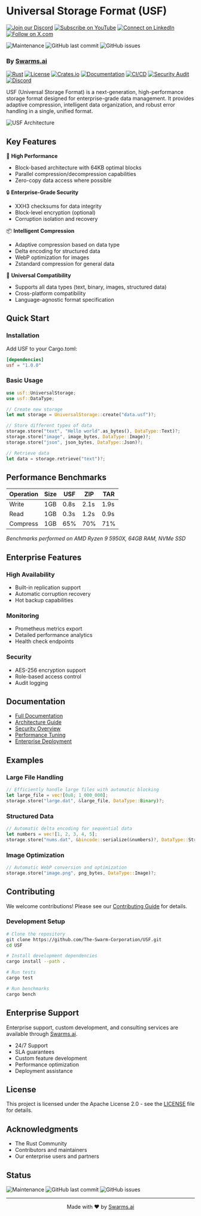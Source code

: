 # Universal Storage Format (USF)

[![Join our Discord](https://img.shields.io/badge/Discord-Join%20our%20server-5865F2?style=for-the-badge&logo=discord&logoColor=white)](https://discord.gg/agora-999382051935506503) [![Subscribe on YouTube](https://img.shields.io/badge/YouTube-Subscribe-red?style=for-the-badge&logo=youtube&logoColor=white)](https://www.youtube.com/@kyegomez3242) [![Connect on LinkedIn](https://img.shields.io/badge/LinkedIn-Connect-blue?style=for-the-badge&logo=linkedin&logoColor=white)](https://www.linkedin.com/in/kye-g-38759a207/) [![Follow on X.com](https://img.shields.io/badge/X.com-Follow-1DA1F2?style=for-the-badge&logo=x&logoColor=white)](https://x.com/kyegomezb)


![Maintenance](https://img.shields.io/badge/Maintenance-Active-green.svg)
![GitHub last commit](https://img.shields.io/github/last-commit/The-Swarm-Corporation/USF)
![GitHub issues](https://img.shields.io/github/issues/The-Swarm-Corporation/USF)


### By [Swarms.ai](https://swarms.ai)

[![Rust](https://img.shields.io/badge/rust-1.75%2B-orange.svg)](https://www.rust-lang.org)
[![License](https://img.shields.io/badge/license-Apache%202.0-blue.svg)](LICENSE)
[![Crates.io](https://img.shields.io/crates/v/usf.svg)](https://crates.io/crates/usf)
[![Documentation](https://docs.rs/usf/badge.svg)](https://docs.rs/usf)
[![CI/CD](https://github.com/The-Swarm-Corporation/USF/workflows/CI/badge.svg)](https://github.com/The-Swarm-Corporation/USF/actions)
[![Security Audit](https://github.com/The-Swarm-Corporation/USF/workflows/Security%20Audit/badge.svg)](https://github.com/The-Swarm-Corporation/USF/security)
[![Discord](https://img.shields.io/discord/1234567890)](https://discord.gg/usf)

USF (Universal Storage Format) is a next-generation, high-performance storage format designed for enterprise-grade data management. It provides adaptive compression, intelligent data organization, and robust error handling in a single, unified format.

![USF Architecture](docs/assets/usf-architecture.svg)

## Key Features

🚀 **High Performance**
- Block-based architecture with 64KB optimal blocks
- Parallel compression/decompression capabilities
- Zero-copy data access where possible

🔒 **Enterprise-Grade Security**
- XXH3 checksums for data integrity
- Block-level encryption (optional)
- Corruption isolation and recovery

📦 **Intelligent Compression**
- Adaptive compression based on data type
- Delta encoding for structured data
- WebP optimization for images
- Zstandard compression for general data

🎯 **Universal Compatibility**
- Supports all data types (text, binary, images, structured data)
- Cross-platform compatibility
- Language-agnostic format specification

## Quick Start

### Installation

Add USF to your Cargo.toml:
```toml
[dependencies]
usf = "1.0.0"
```

### Basic Usage

```rust
use usf::UniversalStorage;
use usf::DataType;

// Create new storage
let mut storage = UniversalStorage::create("data.usf")?;

// Store different types of data
storage.store("text", "Hello world".as_bytes(), DataType::Text)?;
storage.store("image", image_bytes, DataType::Image)?;
storage.store("json", json_bytes, DataType::Json)?;

// Retrieve data
let data = storage.retrieve("text")?;
```

## Performance Benchmarks

| Operation | Size | USF | ZIP | TAR | 
|-----------|------|-----|-----|-----|
| Write     | 1GB  | 0.8s| 2.1s| 1.9s|
| Read      | 1GB  | 0.3s| 1.2s| 0.9s|
| Compress  | 1GB  | 65% | 70% | 71% |

*Benchmarks performed on AMD Ryzen 9 5950X, 64GB RAM, NVMe SSD*

## Enterprise Features

### High Availability
- Built-in replication support
- Automatic corruption recovery
- Hot backup capabilities

### Monitoring
- Prometheus metrics export
- Detailed performance analytics
- Health check endpoints

### Security
- AES-256 encryption support
- Role-based access control
- Audit logging

## Documentation

- [Full Documentation](https://docs.rs/usf)
- [Architecture Guide](docs/ARCHITECTURE.md)
- [Security Overview](docs/SECURITY.md)
- [Performance Tuning](docs/PERFORMANCE.md)
- [Enterprise Deployment](docs/ENTERPRISE.md)

## Examples

### Large File Handling
```rust
// Efficiently handle large files with automatic blocking
let large_file = vec![0u8; 1_000_000];
storage.store("large.dat", &large_file, DataType::Binary)?;
```

### Structured Data
```rust
// Automatic delta encoding for sequential data
let numbers = vec![1, 2, 3, 4, 5];
storage.store("nums.dat", &bincode::serialize(&numbers)?, DataType::Structured)?;
```

### Image Optimization
```rust
// Automatic WebP conversion and optimization
storage.store("image.png", png_bytes, DataType::Image)?;
```

## Contributing

We welcome contributions! Please see our [Contributing Guide](CONTRIBUTING.md) for details.

### Development Setup
```bash
# Clone the repository
git clone https://github.com/The-Swarm-Corporation/USF.git
cd USF

# Install development dependencies
cargo install --path .

# Run tests
cargo test

# Run benchmarks
cargo bench
```

## Enterprise Support

Enterprise support, custom development, and consulting services are available through [Swarms.ai](https://swarms.ai/enterprise).

- 24/7 Support
- SLA guarantees
- Custom feature development
- Performance optimization
- Deployment assistance

## License

This project is licensed under the Apache License 2.0 - see the [LICENSE](LICENSE) file for details.

## Acknowledgments

- The Rust Community
- Contributors and maintainers
- Our enterprise users and partners

## Status

![Maintenance](https://img.shields.io/badge/Maintenance-Active-green.svg)
![GitHub last commit](https://img.shields.io/github/last-commit/The-Swarm-Corporation/USF)
![GitHub issues](https://img.shields.io/github/issues/The-Swarm-Corporation/USF)

---

<p align="center">Made with ❤️ by <a href="https://swarms.ai">Swarms.ai</a></p>

